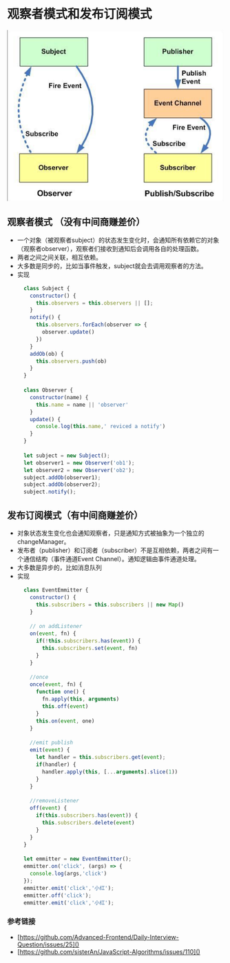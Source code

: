 # 观察者模式和发布订阅模式
![观察者与发布订阅模式](./gcorobser.png)

## 观察者模式 （没有中间商赚差价）
<!-- ![观察者与发布订阅模式](./四次挥手.png) -->

- 一个对象（被观察者subject）的状态发生变化时，会通知所有依赖它的对象（观察者observer），观察者们接收到通知后会调用各自的处理函数。
- 两者之间之间关联，相互依赖。
- 大多数是同步的，比如当事件触发，subject就会去调用观察者的方法。
- 实现
  ``` js
    class Subject {
      constructor() {
        this.observers = this.observers || [];
      }
      notify() {
        this.observers.forEach(observer => {
          observer.update()
        })
      }
      addOb(ob) {
        this.observers.push(ob)
      }
    }

    class Observer {
      constructor(name) {
        this.name = name || 'observer'
      }
      update() {
        console.log(this.name,' reviced a notify')
      }
    }

    let subject = new Subject();
    let observer1 = new Observer('ob1');
    let observer2 = new Observer('ob2');
    subject.addOb(observer1);
    subject.addOb(observer2);
    subject.notify();
  ```
  

## 发布订阅模式（有中间商赚差价）
- 对象状态发生变化也会通知观察者，只是通知方式被抽象为一个独立的changeManager。
- 发布者（publisher）和订阅者（subscriber）不是互相依赖，两者之间有一个通信结构（事件通道Event Channel）。通知逻辑由事件通道处理。
- 大多数是异步的，比如消息队列
- 实现
  ``` js
    class EventEmmitter {
      constructor() {
        this.subscribers = this.subscribers || new Map()
      }

      // on addListener
      on(event, fn) {
        if(!this.subscribers.has(event)) {
          this.subscribers.set(event, fn)
        }
      }

      //once
      once(event, fn) {
        function one() {
          fn.apply(this, arguments)
          this.off(event)
        }
        this.on(event, one)
      }

      //emit publish
      emit(event) {
        let handler = this.subscribers.get(event);
        if(handler) {
          handler.apply(this, [...arguments].slice(1))
        }
      }

      //removeListener
      off(event) {
        if(this.subscribers.has(event)) {
          this.subscribers.delete(event)
        }
      }
    }

    let emmitter = new EventEmmitter();
    emmitter.on('click', (args) => {
      console.log(args,'click')
    });
    emmitter.emit('click','小红');
    emmitter.off('click');
    emmitter.emit('click','小红');
  ```


### 参考链接
- [https://github.com/Advanced-Frontend/Daily-Interview-Question/issues/25]()
- [https://github.com/sisterAn/JavaScript-Algorithms/issues/110]()
